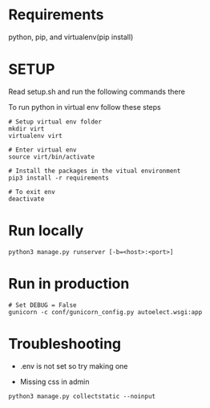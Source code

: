 # Requirements
python, pip, and
virtualenv(pip install)

# SETUP
Read setup.sh and run the following commands there

To run python in virtual env follow these steps

```
# Setup virtual env folder
mkdir virt
virtualenv virt

# Enter virtual env
source virt/bin/activate

# Install the packages in the vitual environment
pip3 install -r requirements

# To exit env
deactivate
```

# Run locally
```
python3 manage.py runserver [-b=<host>:<port>]
```

# Run in production
```
# Set DEBUG = False
gunicorn -c conf/gunicorn_config.py autoelect.wsgi:app
```

# Troubleshooting
- .env is not set so try making one

- Missing css in admin
```
python3 manage.py collectstatic --noinput
```
